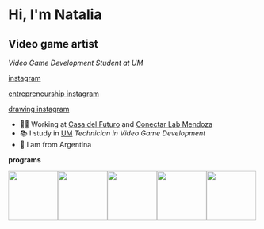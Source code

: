 # Hi, I'm Natalia
## Video game artist

*Video Game Development Student at UM*


[instagram]( https://www.instagram.com/natibelen_/)

[entrepreneurship instagram](https://www.instagram.com/limalimonada._/)

[drawing instagram](https://www.instagram.com/limalimonada.art/)



- 👨‍💻 Working at [Casa del Futuro](https://www.instagram.com/casadelfuturo.godoycruz/) and [Conectar Lab Mendoza](https://www.instagram.com/conectarlabmendoza/)
- 📚 I study in [UM](https://um.edu.ar/) *Technician in Video Game Development*
- 💙 I am from Argentina

**programs**
<div style="display: flex">
  <center><img src="https://upload.wikimedia.org/wikipedia/commons/thumb/7/73/Calligrakrita-base.svg/2048px-Calligrakrita-base.svg.png" height="100"></center>
  <center><img src="https://upload.wikimedia.org/wikipedia/commons/thumb/7/7f/Adobe_Fresco_CC_icon.svg/800px-Adobe_Fresco_CC_icon.svg.png" height="100"></center>
  <center><img src="https://upload.wikimedia.org/wikipedia/commons/thumb/a/af/Adobe_Photoshop_CC_icon.svg/1200px-Adobe_Photoshop_CC_icon.svg.png" height="100"></center>
  <center><img src="https://upload.wikimedia.org/wikipedia/commons/thumb/f/fb/Adobe_Illustrator_CC_icon.svg/1200px-Adobe_Illustrator_CC_icon.svg.png" height="100"></center>
  <center><img src="https://download.blender.org/branding/community/blender_community_badge_white.png" height="100"></center> 
</div>
